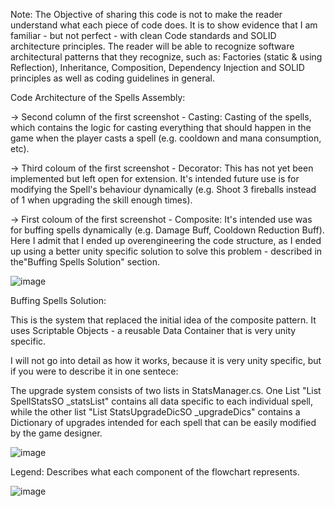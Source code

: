 Note: The Objective of sharing this code is not to make the reader understand what each piece of code does. It is to show evidence that I am familiar - but not perfect -  with clean Code standards and SOLID architecture principles. The reader will be able to recognize software architectural patterns that they recognize, such as: Factories (static & using Reflection), Inheritance, Composition, Dependency Injection and SOLID principles as well as coding guidelines in general.

Code Architecture of the Spells Assembly:

-> Second column of the first screenshot - Casting: Casting of the spells, which contains the logic for casting everything that should happen in the game when the player casts a spell (e.g. cooldown and mana consumption, etc).

-> Third coloum of the first screenshot - Decorator: This has not yet been implemented but left open for extension. It's intended future use is for modifying the Spell's behaviour dynamically (e.g. Shoot 3 fireballs instead of 1 when upgrading the skill enough times). 

-> First coloum of the first screenshot - Composite: It's intended use was for buffing spells dynamically (e.g. Damage Buff, Cooldown Reduction Buff). Here I admit that I ended up overengineering the code structure, as I ended up using a better unity specific solution to solve this problem - described in  the"Buffing Spells Solution" section.

![image](https://github.com/user-attachments/assets/89151b42-4e58-4e95-8b94-714efbb7d3de)


Buffing Spells Solution:

This is the system that replaced the initial idea of the composite pattern. It uses Scriptable Objects - a reusable Data Container that is very unity specific. 

I will not go into detail as how it works, because it is very unity specific, but if you were to describe it in one sentece: 

The upgrade system consists of two lists in StatsManager.cs. One List "List SpellStatsSO _statsList" contains all data specific to each individual spell, while the other list "List StatsUpgradeDicSO _upgradeDics" contains a Dictionary of upgrades intended for each spell that can be easily modified by the game designer.

![image](https://github.com/user-attachments/assets/bfedd401-8a53-4fb9-9e4d-dd8244409108)



Legend: Describes what each component of the flowchart represents.

![image](https://github.com/user-attachments/assets/3b35c32c-98f7-4a61-9e19-3f243698d4d4)

